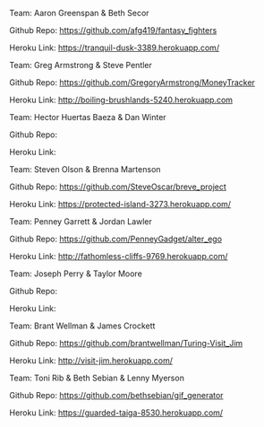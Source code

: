 Team: Aaron Greenspan & Beth Secor

Github Repo: https://github.com/afg419/fantasy_fighters

Heroku Link: https://tranquil-dusk-3389.herokuapp.com/


Team: Greg Armstrong & Steve Pentler

Github Repo: https://github.com/GregoryArmstrong/MoneyTracker

Heroku Link: http://boiling-brushlands-5240.herokuapp.com


Team: Hector Huertas Baeza & Dan Winter

Github Repo:

Heroku Link:


Team: Steven Olson & Brenna Martenson

Github Repo: https://github.com/SteveOscar/breve_project

Heroku Link: https://protected-island-3273.herokuapp.com/


Team: Penney Garrett & Jordan Lawler

Github Repo: https://github.com/PenneyGadget/alter_ego

Heroku Link: http://fathomless-cliffs-9769.herokuapp.com/


Team: Joseph Perry & Taylor Moore

Github Repo:

Heroku Link:


Team: Brant Wellman & James Crockett

Github Repo: https://github.com/brantwellman/Turing-Visit_Jim

Heroku Link: http://visit-jim.herokuapp.com/


Team: Toni Rib & Beth Sebian & Lenny Myerson

Github Repo: https://github.com/bethsebian/gif_generator

Heroku Link: https://guarded-taiga-8530.herokuapp.com/

